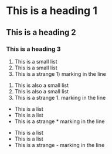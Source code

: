 # This is a heading 1
## This is a heading 2
### This is a heading 3

1) This is a small list
1) This is a small list
1) This is a strange 1) marking in the line

1. This is also a small list
1. This is also a small list
1. This is a strange 1. marking in the line

* This is a list
* This is a list
* This is a strange * marking in the line

- This is a list
- This is a list
- This is a strange - marking in the line